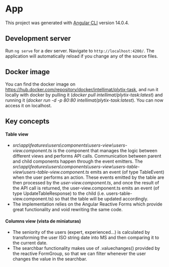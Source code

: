 # App

This project was generated with [Angular CLI](https://github.com/angular/angular-cli) version 14.0.4.

## Development server

Run `ng serve` for a dev server. Navigate to `http://localhost:4200/`. The application will automatically reload if you change any of the source files.

## Docker image

You can find the docker image on https://hub.docker.com/repository/docker/intellimat/plytix-task, and run it locally with docker by 
pulling it (_docker pull intellimat/plytix-task:latest_) and running it (_docker run -d -p 80:80 intellimat/plytix-task:latest_).
You can now access it on localhost.

## Key concepts
#### Table view
- _src\app\features\users\components\users-view\users-view.component.ts_ is the component that manages the logic between different views and performs API calls. Communication between parent and child components happen through the event emitters. The _src\app\features\users\components\users-view\users-table-view\users-table-view.component.ts_ emits an event (of type TableEvent) when the user performs an action. These events emitted by the table are then processed by the _user-view.component.ts_, and once the result of the API call is returned, the user-view.component.ts emits an event (of type UpdateTableResponse) to the child (i.e. users-table-view.component.ts) so that the table will be updated accordingly.
- The implementation relies on the Angular Reactive Forms which provide great functionality and void rewriting the same code.
#### Columns view (vista de miniaturas)
- The seniority of the users (expert, experienced...) is calculated by transforming the user ISO string date into MS and then comparing it to the current date. 
- The searchbar functionality makes use of .valuechanges() provided by the reactive FormGroup, so that we can filter whenever the user changes the value in the searchbar.
